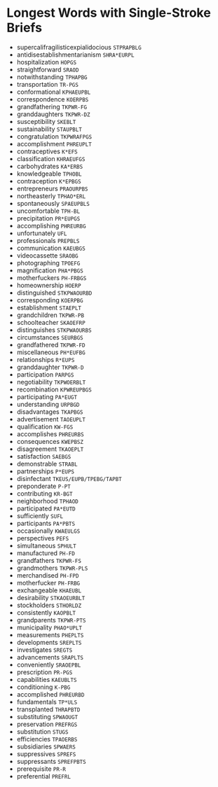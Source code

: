 # Longest Words with Single-Stroke Briefs

* supercalifragilisticexpialidocious `STPRAPBLG`
* antidisestablishmentarianism `SHRA*EURPL`
* hospitalization `HOPGS`
* straightforward `SRAOD`
* notwithstanding `TPHAPBG`
* transportation `TR-PGS`
* conformational `KPHAEUPBL`
* correspondence `KOERPBS`
* grandfathering `TKPWR-FG`
* granddaughters `TKPWR-DZ`
* susceptibility `SKEBLT`
* sustainability `STAUPBLT`
* congratulation `TKPWRAFPGS`
* accomplishment `PHREUPLT`
* contraceptives `K*EFS`
* classification `KHRAEUFGS`
* carbohydrates `KA*ERBS`
* knowledgeable `TPHOBL`
* contraception `K*EPBGS`
* entrepreneurs `PRAOURPBS`
* northeasterly `TPHAO*ERL`
* spontaneously `SPAEUPBLS`
* uncomfortable `TPH-BL`
* precipitation `PR*EUPGS`
* accomplishing `PHREURBG`
* unfortunately `UFL`
* professionals `PREPBLS`
* communication `KAEUBGS`
* videocassette `SRAOBG`
* photographing `TPOEFG`
* magnification `PHA*PBGS`
* motherfuckers `PH-FRBGS`
* homeownership `HOERP`
* distinguished `STKPWAOURBD`
* corresponding `KOERPBG`
* establishment `STAEPLT`
* grandchildren `TKPWR-PB`
* schoolteacher `SKAOEFRP`
* distinguishes `STKPWAOURBS`
* circumstances `SEURBGS`
* grandfathered `TKPWR-FD`
* miscellaneous `PH*EUFBG`
* relationships `R*EUPS`
* granddaughter `TKPWR-D`
* participation `PARPGS`
* negotiability `TKPWOERBLT`
* recombination `KPWREUPBGS`
* participating `PA*EUGT`
* understanding `URPBGD`
* disadvantages `TKAPBGS`
* advertisement `TAOEUPLT`
* qualification `KW-FGS`
* accomplishes `PHREURBS`
* consequences `KWEPBSZ`
* disagreement `TKAOEPLT`
* satisfaction `SAEBGS`
* demonstrable `STRABL`
* partnerships `P*EUPS`
* disinfectant `TKEUS/EUPB/TPEBG/TAPBT`
* preponderate `P-PT`
* contributing `KR-BGT`
* neighborhood `TPHAOD`
* participated `PA*EUTD`
* sufficiently `SUFL`
* participants `PA*PBTS`
* occasionally `KWAEULGS`
* perspectives `PEFS`
* simultaneous `SPHULT`
* manufactured `PH-FD`
* grandfathers `TKPWR-FS`
* grandmothers `TKPWR-PLS`
* merchandised `PH-FPD`
* motherfucker `PH-FRBG`
* exchangeable `KHAEUBL`
* desirability `STKAOEURBLT`
* stockholders `STHORLDZ`
* consistently `KAOPBLT`
* grandparents `TKPWR-PTS`
* municipality `PHAO*UPLT`
* measurements `PHEPLTS`
* developments `SREPLTS`
* investigates `SREGTS`
* advancements `SRAPLTS`
* conveniently `SRAOEPBL`
* prescription `PR-PGS`
* capabilities `KAEUBLTS`
* conditioning `K-PBG`
* accomplished `PHREURBD`
* fundamentals `TP*ULS`
* transplanted `THRAPBTD`
* substituting `SPWAOUGT`
* preservation `PREFRGS`
* substitution `STUGS`
* efficiencies `TPAOERBS`
* subsidiaries `SPWAERS`
* suppressives `SPREFS`
* suppressants `SPREFPBTS`
* prerequisite `PR-R`
* preferential `PREFRL`

